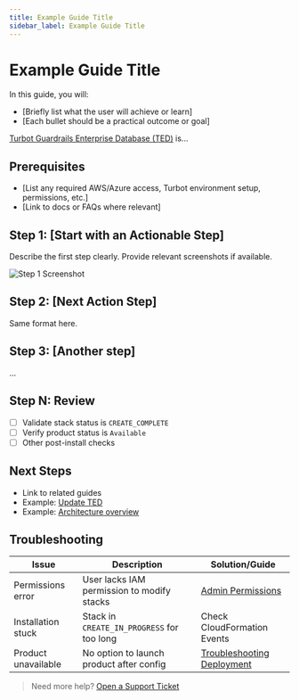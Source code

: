```yaml
---
title: Example Guide Title
sidebar_label: Example Guide Title
---
```


# Example Guide Title

In this guide, you will:
- [Briefly list what the user will achieve or learn]
- [Each bullet should be a practical outcome or goal]

[Turbot Guardrails Enterprise Database (TED)](/guardrails/docs/reference/glossary#turbot-guardrails-enterprise-database-ted) is...

## Prerequisites

- [List any required AWS/Azure access, Turbot environment setup, permissions, etc.]
- [Link to docs or FAQs where relevant]

## Step 1: [Start with an Actionable Step]

Describe the first step clearly. Provide relevant screenshots if available.

![Step 1 Screenshot](/images/docs/path-to-image.png)

## Step 2: [Next Action Step]

Same format here.

## Step 3: [Another step]

...

## Step N: Review

- [ ] Validate stack status is `CREATE_COMPLETE`
- [ ] Verify product status is `Available`
- [ ] Other post-install checks

## Next Steps

- Link to related guides
- Example: [Update TED](/guardrails/docs/runbooks/enterprise-install/update-ted)
- Example: [Architecture overview](/guardrails/docs/enterprise/architecture)

## Troubleshooting

| Issue                  | Description                                                                                   | Solution/Guide                                      |
|------------------------|-----------------------------------------------------------------------------------------------|-----------------------------------------------------|
| Permissions error      | User lacks IAM permission to modify stacks                                                    | [Admin Permissions](/guardrails/docs/...)           |
| Installation stuck     | Stack in `CREATE_IN_PROGRESS` for too long                                                    | Check CloudFormation Events                         |
| Product unavailable    | No option to launch product after config                                                      | [Troubleshooting Deployment](/guardrails/docs/...)  |

> Need more help? [Open a Support Ticket](https://support.turbot.com)